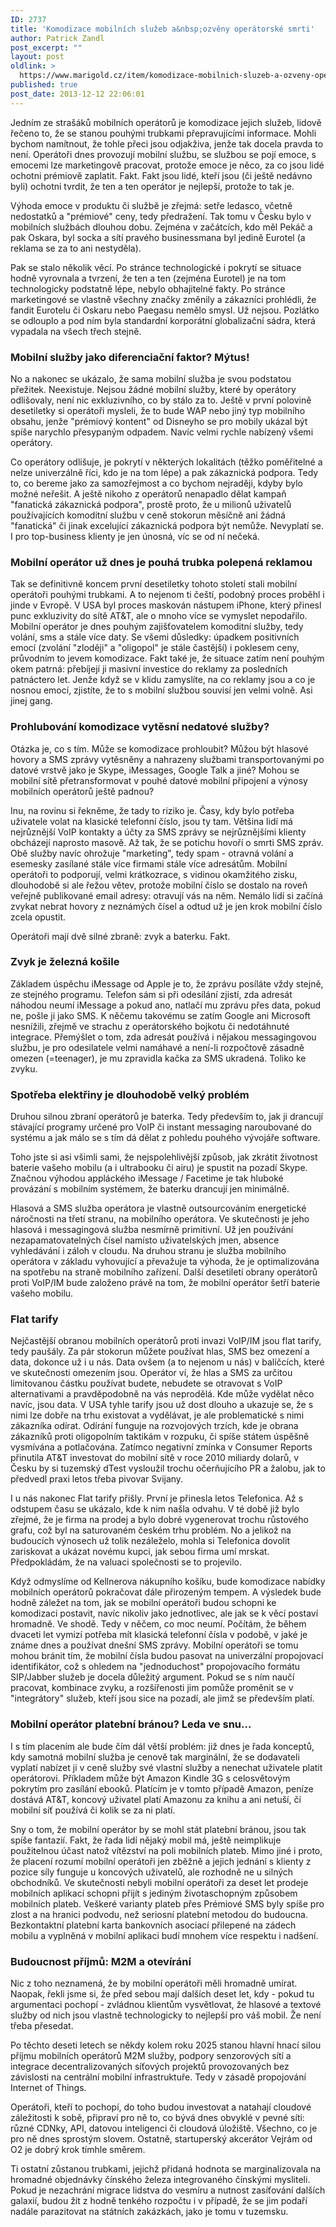 ```yaml
---
ID: 2737
title: 'Komodizace mobilních služeb a&nbsp;ozvěny operátorské smrti'
author: Patrick Zandl
post_excerpt: ""
layout: post
oldlink: >
  https://www.marigold.cz/item/komodizace-mobilnich-sluzeb-a-ozveny-operatorske-smrti
published: true
post_date: 2013-12-12 22:06:01
---
```

Jedním ze strašáků mobilních operátorů je komodizace jejich služeb, lidově řečeno to, že se stanou pouhými trubkami přepravujícími informace. Mohli bychom namítnout, že tohle přeci jsou odjakživa, jenže tak docela pravda to není. Operátoři dnes provozují mobilní službu, se službou se pojí emoce, s emocemi lze marketingově pracovat, protože emoce je něco, za co jsou lidé ochotni prémiově zaplatit. Fakt. Fakt jsou lidé, kteří jsou (či ještě nedávno byli) ochotni tvrdit, že ten a ten operátor je nejlepší, protože to tak je. <!--more-->

Výhoda emoce v produktu či službě je zřejmá: setře ledasco, včetně nedostatků a "prémiové" ceny, tedy předražení. Tak tomu v Česku bylo v mobilních službách dlouhou dobu. Zejména v začátcích, kdo měl Pekáč a pak Oskara, byl socka a sítí pravého businessmana byl jedině Eurotel (a reklama se za to ani nestyděla). 

Pak se stalo několik věcí. Po stránce technologické i pokrytí se situace hodně vyrovnala a tvrzení, že ten a ten (zejména Eurotel) je na tom technologicky podstatně lépe, nebylo obhajitelné fakty. Po stránce marketingové se vlastně všechny značky změnily a zákazníci prohlédli, že fandit Eurotelu či Oskaru nebo Paegasu nemělo smysl. Už nejsou. Pozlátko se odlouplo a pod ním byla standardní korporátní globalizační sádra, která vypadala na všech třech stejně.

<h3>Mobilní služby jako diferenciační faktor? Mýtus!</h3>

No a nakonec se ukázalo, že sama mobilní služba je svou podstatou přežitek. Neexistuje. Nejsou žádné mobilní služby, které by operátory odlišovaly, není nic exkluzivního, co by stálo za to. Ještě v první polovině desetiletky si operátoři mysleli, že to bude WAP nebo jiný typ mobilního obsahu, jenže "prémiový kontent" od Disneyho se pro mobily ukázal být spíše narychlo přesypaným odpadem. Navíc velmi rychle nabízený všemi operátory. 

Co operátory odlišuje, je pokrytí v některých lokalitách (těžko poměřitelné a nelze univerzálně říci, kdo je na tom lépe) a pak zákaznická podpora. Tedy to, co bereme jako za samozřejmost a co bychom nejraději, kdyby bylo možné neřešit.  A ještě nikoho z operátorů nenapadlo dělat kampaň "fanatická zákaznická podpora", prostě proto, že u milionů uživatelů používajících komoditní službu v ceně stokorun měsíčně ani žádná "fanatická" či jinak excelující zákaznická podpora být nemůže. Nevyplatí se. I pro top-business klienty je jen únosná, víc se od ní nečeká. 

<h3>Mobilní operátor už dnes je pouhá trubka polepená reklamou</h3>

Tak se definitivně koncem první desetiletky tohoto století stali mobilní operátoři pouhými trubkami. A to nejenom ti čeští, podobný proces proběhl i jinde v Evropě. V USA byl proces maskován nástupem iPhone, který přinesl punc exkluzivity do sítě AT&T, ale o mnoho více se vymyslet nepodařilo. Mobilní operátor je dnes pouhým zajišťovatelem komoditní služby, tedy volání, sms a stále více daty. Se všemi důsledky: úpadkem positivních emocí (zvolání "zloději" a "oligopol" je stále častější) i poklesem ceny, průvodním to jevem komodizace. Fakt také je, že situace zatím není pouhým okem patrná: přebíjejí ji masivní investice do reklamy za posledních patnáctero let. Jenže když se v klidu zamyslíte, na co reklamy jsou a co je nosnou emocí, zjistíte, že  to s mobilní službou souvisí jen velmi volně. Asi jinej gang. 

<h3>Prohlubování komodizace vytěsní nedatové služby?</h3>

Otázka je, co s tím. Může se komodizace prohloubit? Můžou být hlasové hovory a SMS zprávy vytěsněny a nahrazeny službami transportovanými po datové vrstvě jako je Skype, iMessages, Google Talk a jiné? Mohou se mobilní sítě přetransformovat v pouhé datové mobilní připojení a výnosy mobilních operátorů ještě padnou?

Inu, na rovinu si řekněme, že tady to riziko je. Časy, kdy bylo potřeba uživatele volat na klasické telefonní číslo, jsou ty tam. Většina lidí má nejrůznější VoIP kontakty a účty za SMS zprávy se nejrůznějšími klienty obcházejí naprosto masově. Až tak, že se potichu hovoří o smrti SMS zpráv. Obě služby navíc ohrožuje "marketing", tedy spam - otravná volání a esemesky zasílané stále více firmami stále více adresátům. Mobilní operátoři to podporují, velmi krátkozrace, s vidinou okamžitého zisku, dlouhodobě si ale řežou větev, protože mobilní číslo se dostalo na roveň veřejně publikované email adresy: otravují vás na něm. Nemálo lidí si začíná zvykat nebrat hovory z neznámých čísel a odtud už je jen krok mobilní číslo zcela opustit. 

Operátoři mají dvě silné zbraně: zvyk a baterku. Fakt. 

<h3>Zvyk je železná košile</h3>

Základem úspěchu iMessage od Apple je to, že zprávu posíláte vždy stejně, ze stejného programu. Telefon sám si při odesílání zjistí, zda adresát náhodou neumí iMessage a pokud ano, natlačí mu zprávu přes data, pokud ne, pošle ji jako SMS. K něčemu takovému se zatím Google ani Microsoft nesnížili, zřejmě ve strachu z operátorského bojkotu či nedotáhnuté integrace. Přemýšlet o tom, zda adresát používá i nějakou messagingovou službu, je pro odesilatele velmi namáhavé a není-li rozpočtově zásadně omezen (=teenager), je mu zpravidla kačka za SMS ukradená. Toliko ke zvyku. 

<h3>Spotřeba elektřiny je dlouhodobě velký problém</h3>

Druhou silnou zbraní operátorů je baterka. Tedy především to, jak ji drancují stávající programy určené pro VoIP či instant messaging naroubované do systému a jak málo se s tím dá dělat z pohledu pouhého vývojáře software. 

Toho jste si asi všimli sami, že nejspolehlivější způsob, jak zkrátit životnost baterie vašeho mobilu (a i ultrabooku či airu) je spustit na pozadí Skype. Značnou výhodou appláckého iMessage / Facetime je tak hluboké provázání s mobilním systémem, že baterku drancují jen minimálně.  

Hlasová a SMS služba operátora je vlastně outsourcováním energetické náročnosti na třetí stranu, na mobilního operátora. Ve skutečnosti je jeho hlasová i messagingová služba nesmírně primitivní. Už jen používání nezapamatovatelných čísel namísto uživatelských jmen, absence vyhledávání i záloh v cloudu.  Na druhou stranu je služba mobilního operátora v základu vyhovující a převažuje ta výhoda, že je optimalizována na spotřebu na straně mobilního zařízení. Další desetiletí obrany operátorů proti VoIP/IM bude založeno právě na tom, že mobilní operátor šetří baterie vašeho mobilu. 

<h3>Flat tarify</h3>

Nejčastější obranou mobilních operátorů proti invazi VoIP/IM jsou flat tarify, tedy paušály. Za pár stokorun můžete používat hlas, SMS bez omezení a data, dokonce už i u nás. Data ovšem (a to nejenom u nás) v balíčcích, které ve skutečnosti omezením jsou. Operátor ví, že hlas a SMS za určitou limitovanou částku používat budete, nebudete se otravovat s VoIP alternativami a pravděpodobně na vás neprodělá. Kde může vydělat něco navíc, jsou data. V USA tyhle tarify jsou už dost dlouho a ukazuje se, že s nimi lze dobře na trhu existovat a vydělávat, je ale problematické s nimi zákazníka odírat. Odírání funguje na rozvojových trzích, kde je obrana zákazníků proti oligopolním taktikám v rozpuku, či spíše státem úspěšně vysmívána a potlačována. Zatímco negativní zmínka v Consumer Reports přinutila AT&T investovat do mobilní sítě v roce 2010 miliardy dolarů, v Česku by si tuzemský dTest vysloužil trochu očerňujícího PR a žalobu, jak to předvedl praxi letos třeba pivovar Svijany.  

I u nás nakonec Flat tarify přišly. První je přinesla letos Telefonica. Až s odstupem času se ukázalo, kde k nim našla odvahu. V té době již bylo zřejmé, že je firma na prodej a bylo dobré vygenerovat trochu růstového grafu, což byl na saturovaném českém trhu problém. No a jelikož na budoucích výnosech už tolik nezáleželo, mohla si Telefonica dovolit zariskovat a ukázat novému kupci, jak sebou firma umí mrskat. Předpokládám, že na valuaci společnosti se to projevilo. 

Když odmyslíme od Kellnerova nákupního košíku, bude komodizace nabídky mobilních operátorů pokračovat dále přirozeným tempem. A výsledek bude hodně záležet na tom, jak se mobilní operátoři budou schopni ke komodizaci postavit, navíc nikoliv jako jednotlivec, ale jak se k věcí postaví hromadně. Ve shodě. Tedy v něčem, co moc neumí. Počítám, že během dvaceti let vymizí potřeba mít klasická telefonní čísla v podobě, v jaké je známe dnes a používat dnešní SMS zprávy. Mobilní operátoři se tomu mohou bránit tím, že mobilní čísla budou pasovat na univerzální propojovací identifikátor, což s ohledem na "jednoduchost" propojovacího formátu SIP/Jabber služeb je docela důležitý argument. Pokud se s ním naučí pracovat, kombinace zvyku, a rozšířenosti jim pomůže proměnit se v "integrátory" služeb, kteří jsou sice na pozadí, ale jimž se především platí. 

<h3>Mobilní operátor platební bránou? Leda ve snu...</h3>

I s tím placením ale bude čím dál větší problém: již dnes je řada konceptů, kdy samotná mobilní služba je cenově tak marginální, že se dodavateli vyplatí nabízet ji v ceně služby své vlastní služby a nenechat uživatele platit operátorovi.  Příkladem může být Amazon Kindle 3G s celosvětovým pokrytím pro zasílání ebooků. Platícím je v tomto případě Amazon, peníze dostává AT&T, koncový uživatel platí Amazonu za knihu a ani netuší, čí mobilní síť používá či kolik se za ni platí. 

Sny o tom, že mobilní operátor by se mohl stát platební bránou, jsou tak spíše fantazií. Fakt, že řada lidí nějaký mobil má, ještě neimplikuje použitelnou účast natož vítězství na poli mobilních plateb. Mimo jiné i proto, že placení rozumí mobilní operátoři jen zběžně a jejich jednání s klienty z pozice síly funguje u koncových uživatelů, ale rozhodně ne u silných obchodníků. Ve skutečnosti nebyli mobilní operátoři za deset let prodeje mobilních aplikací schopni přijít s jediným životaschopným způsobem mobilních plateb. Veškeré varianty plateb přes Prémiové SMS byly spíše pro zlost a na hranici podvodu, než seriosní platební metodou do budoucna. Bezkontaktní platební karta bankovních asociací přilepené na zádech mobilu a vyplněná v mobilní aplikaci budí mnohem více respektu i nadšení. 

<h3>Budoucnost příjmů: M2M a otevírání</h3>

Nic z toho neznamená, že by mobilní operátoři měli hromadně umírat. Naopak, řekli jsme si, že před sebou mají dalších deset let, kdy - pokud tu argumentaci pochopí - zvládnou klientům vysvětlovat, že hlasové a textové služby od nich jsou vlastně technologicky to nejlepší pro váš mobil. Že není třeba přesedat. 

Po těchto deseti letech se někdy kolem roku 2025 stanou hlavní hnací silou příjmu mobilních operátorů M2M služby, podpory senzorových sítí a integrace decentralizovaných síťových projektů provozovaných bez závislosti na centrální mobilní infrastruktuře. Tedy v zásadě propojování Internet of Things.   

Operátoři, kteří to pochopí, do toho budou investovat a natahají cloudové záležitosti k sobě, připraví pro ně to, co bývá dnes obvyklé v pevné síti: různé CDNky, API, datovou inteligenci či cloudová úložiště. Všechno, co je pro ně dnes sprostým slovem. Ostatně, startuperský akcerátor Vejrám od O2 je dobrý krok tímhle směrem.

Ti ostatní zůstanou trubkami, jejichž přidaná hodnota se marginalizovala na hromadné objednávky čínského železa integrovaného čínskými mysliteli. Pokud je nezachrání migrace lidstva do vesmíru a nutnost zasíťování dalších galaxií, budou žít z hodně tenkého rozpočtu i v případě, že se jim podaří nadále parazitovat na státních zakázkách, jako je tomu v tuzemsku.